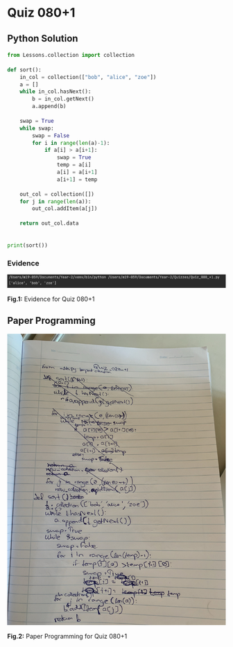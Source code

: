 # Quiz 080+1

## Python Solution 
```.py
from Lessons.collection import collection

def sort():
    in_col = collection(["bob", "alice", "zoe"])
    a = []
    while in_col.hasNext():
        b = in_col.getNext()
        a.append(b)

    swap = True
    while swap:
        swap = False
        for i in range(len(a)-1):
            if a[i] > a[i+1]:
                swap = True
                temp = a[i]
                a[i] = a[i+1]
                a[i+1] = temp

    out_col = collection([])
    for j in range(len(a)):
        out_col.addItem(a[j])

    return out_col.data


print(sort())
```

### Evidence
![](/Assets/Quiz_080`+1_evidence.png)

**Fig.1:** Evidence for Quiz 080+1

## Paper Programming
![](/Assets/Quiz_080`+1_papercode.jpeg)

**Fig.2:** Paper Programming for Quiz 080+1